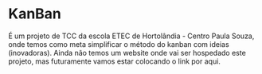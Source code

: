 # KanBan
É um projeto de TCC da escola ETEC de Hortolândia - Centro Paula Souza, onde temos como meta simplificar
o método do kanban com ideias (inovadoras).
Ainda não temos um website onde vai ser hospedado este projeto, mas futuramente vamos estar colocando o link por aqui.
